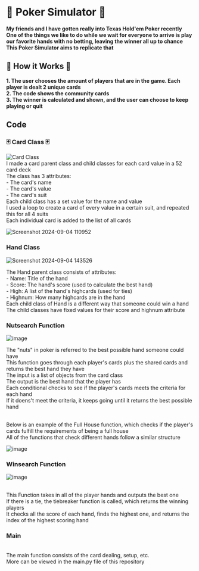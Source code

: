 <h1>🎲 Poker Simulator 🎲</h1>
<b>
  My friends and I have gotten really into Texas Hold'em Poker recently
  <br/> One of the things we like to do while we wait for everyone to arrive is play our favorite hands with no betting, leaving the winner all up to chance
  <br/> This Poker Simulator aims to replicate that
</b> 
<h2> 🎰 How it Works 🎰</h2>
<b>
  1. The user chooses the amount of players that are in the game. Each player is dealt 2 unique cards
  <br/> 2. The code shows the community cards
  <br/> 3. The winner is calculated and shown, and the user can choose to keep playing or quit
</b>

<h2> Code </h2>
<h3> 🃏 Card Class 🃏</h3>

![Card Class](https://github.com/user-attachments/assets/c4b9e723-2bba-4e62-b899-b7fdfc47d530)
<br/>I made a card parent class and child classes for each card value in a 52 card deck
<br/> The class has 3 attributes: 
<br/>    - The card's name
<br/>    - The card's value 
<br/>    - The card's suit
<br/> Each child class has a set value for the name and value
<br/> I used a loop to create a card of every value in a certain suit, and repeated this for all 4 suits
<br/> Each individual card is added to the list of all cards

![Screenshot 2024-09-04 110952](https://github.com/user-attachments/assets/552d0337-e23e-49aa-9c72-c8027b4c6b19)

<h3> Hand Class </h3>

![Screenshot 2024-09-04 143526](https://github.com/user-attachments/assets/e397e03d-ba83-4c03-9c80-589db47efedf)

The Hand parent class consists of attributes: 
<br/> - Name: Title of the hand
<br/> - Score: The hand's score (used to calculate the best hand)
<br/> - High: A list of the hand's highcards (used for ties)
<br/> - Highnum: How many highcards are in the hand
<br/>Each child class of Hand is a different way that someone could win a hand
<br/> The child classes have fixed values for their score and highnum attribute

<h3> Nutsearch Function </h3>

![image](https://github.com/user-attachments/assets/ea1539f1-5640-48de-abec-f6d4d644f7d9)

The "nuts" in poker is referred to the best possible hand someone could have
<br/> This function goes through each player's cards plus the shared cards and returns the best hand they have
<br/> The input is a list of objects from the card class
<br/> The output is the best hand that the player has 
<br/> Each conditional checks to see if the player's cards meets the criteria for each hand
<br/> If it doens't meet the criteria, it keeps going until it returns the best possible hand

<br/> Below is an example of the Full House function, which checks if the player's cards fulfill the requirements of being a full house
<br/> All of the functions that check different hands follow a similar structure

![image](https://github.com/user-attachments/assets/edf71102-fbb2-485b-8e1c-e4ad5d42f5e4)

<h3> Winsearch Function </h3>

![image](https://github.com/user-attachments/assets/c72594ff-52ae-43e5-bfc5-eba7eaa373e6)

<br/> This Function takes in all of the player hands and outputs the best one 
<br/> If there is a tie, the tiebreaker function is called, which returns the winning players
<br/> It checks all the score of each hand, finds the highest one, and returns the index of the highest scoring hand

<h3> Main </h3>
<br/> The main function consists of the card dealing, setup, etc.
<br/> More can be viewed in the main.py file of this repository



